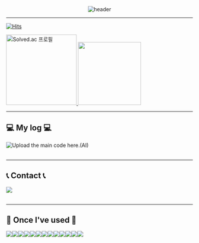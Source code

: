<div align="left">
  
<div style="display: flex; justify-content: center; align-items: center;">
    <img src="https://capsule-render.vercel.app/api?type=rounded&color=timeGradient&text=Play%20Do%20Your%20Best%20&animation=twinkling&fontSize=40&fontAlignY=40&fontAlign=50&height=180&desc=AI%20Developer%20WooYoung's%20git" alt="header">
</div>

---
[![Hits](https://hits.seeyoufarm.com/api/count/incr/badge.svg?url=https%3A%2F%2Fgithub.com%2Fplaydourbest&count_bg=%2379C83D&title_bg=%23000000&icon=github.svg&icon_color=%23FFFFFF&title=GITHUB&edge_flat=false)](https://hits.seeyoufarm.com)

<a href="https://solved.ac/jwy913">
  <img height="190em" src="http://mazassumnida.wtf/api/v2/generate_badge?boj=jwy913" alt="Solved.ac 프로필">
  <img height="170em" src="https://github-readme-stats.vercel.app/api/top-langs/?username=playdourbest&layout=compact&bg_color=30,e96443,904e95&title_color=fff&text_color=fff">
</a>

---
## 💻 My log 💻
<div style="display:flex; flex-direction:row;">
    <a href="https://sallang-dancing.tistory.com/">
        <img src="https://img.shields.io/badge/Tistory-000000?style=for-the-badge&logo=Tistory&logoColor=white"> 
    </a> Upload the main code here.(AI)
</div><br>

---
## 📞 Contact 📞
<div style="display:flex; flex-direction:row;">
    <a href="mailto:jjj91393@gmail.com">
        <img src="https://img.shields.io/badge/Gmail-EA4335?style=for-the-badge&logo=Gmail&logoColor=white"> 
    </a>
</div><br>

---
## 🔨 Once I've used 🔨
<div style="display:flex; flex-direction:row;">
    <img src="https://img.shields.io/badge/python-3776AB?style=for-the-badge&logo=python&logoColor=white">
    <img src="https://img.shields.io/badge/PyTorch-EE4C2C?style=for-the-badge&logo=PyTorch&logoColor=white">
    <img src="https://img.shields.io/badge/TensorFlow-D00000?style=for-the-badge&logo=TensorFlow&logoColor=white">
  <img src="https://img.shields.io/badge/Keras-D00000?style=for-the-badge&logo=Keras&logoColor=white">
    <img src="https://img.shields.io/badge/OpenCV-5C3EE8?style=for-the-badge&logo=opencv&logoColor=white">
    <br>
    <img src="https://img.shields.io/badge/Flask-000000?style=flat-square&logo=Flask&logoColor=white">
  <img src="https://img.shields.io/badge/Ubuntu-E95420?style=flat-square&logo=Ubuntu&logoColor=white"/>
    <img src="https://img.shields.io/badge/linux-FCC624?style=flat-square&logo=linux&logoColor=black">
  <img src="https://img.shields.io/badge/Anaconda-44A833?style=flat-square&logo=Anaconda&logoColor=white"/>
    <img src="https://img.shields.io/badge/Jupyter Notebook-0071B5?style=flat-square&logo=Jupyter Notebook&logoColor=black">
  <img src="https://img.shields.io/badge/Google Colab-F9AB00?style=flat-square&logo=Google Colab&logoColor=white">
    <img src="https://img.shields.io/badge/mysql-4479A1?style=flat-square&logo=mysql&logoColor=white">
    <img src="https://img.shields.io/badge/Backbone.js-0071B5?style=flat-square&logo=backbone.js&logoColor=black">
</div><br>
</div>

